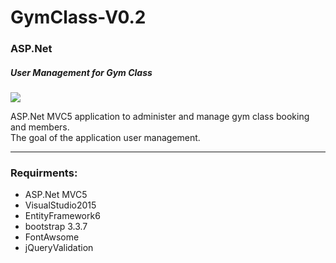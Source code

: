 # GymClass-V0.2

<h3>ASP.Net</h3>
<h5>User Management for Gym Class</h5>
<img src="https://raw.githubusercontent.com/Taleb01/GymClass-V0.2/Taleb01/GymClass-v0.2/GymClass-v0.2/Img/HomePage.png"/>
<p>
ASP.Net MVC5 application to administer and manage gym class booking and members.<br/>
The goal of the application user management.
</p>
<hr/>
<h3>Requirments:</h3>
<ul>
  <li>ASP.Net MVC5</li>
  <li>VisualStudio2015</li>
  <li>EntityFramework6</li>
  <li>bootstrap 3.3.7</li>
  <li>FontAwsome</li>
  <li>jQueryValidation</li>
</ul>
